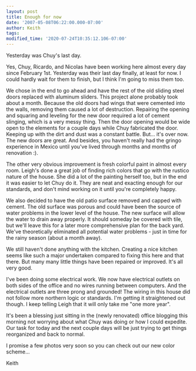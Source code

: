 ```yaml
---
layout: post
title: Enough for now
date: '2007-05-08T06:22:00.000-07:00'
author: Keith
tags:
modified_time: '2020-07-24T10:35:12.106-07:00'
---
```

Yesterday was Chuy's last day.

Yes, Chuy, Ricardo, and Nicolas have been working here almost every day
since February 1st. Yesterday was their last day finally, at least for
now. I could hardly wait for them to finish, but I think I'm going to
miss them too.

We chose in the end to go ahead and have the rest of the old sliding
steel doors replaced with aluminum sliders. This project alone probably
took about a month. Because the old doors had wings that were cemented
into the walls, removing them caused a lot of destruction. Repairing the
opening and squaring and leveling for the new door required a lot of
cement slinging, which is a very messy thing. Then the door opening
would be wide open to the elements for a couple days while Chuy
fabricated the door. Keeping up with the dirt and dust was a constant
battle. But... it's over now. The new doors are great. And besides, you
haven't really had the gringo experience in Mexico until you've lived
through months and months of renovation :).

The other very obvious improvement is fresh colorful paint in almost
every room. Leigh's done a great job of finding rich colors that go with
the rustico nature of the house. She did a lot of the painting herself
too, but in the end it was easier to let Chuy do it. They are neat and
exacting enough for our standards, and don't mind working on it until
you're completely happy.

We also decided to have the old patio surface removed and capped with
cement. The old surface was porous and could have been the source of
water problems in the lower level of the house. The new surface will
allow the water to drain away properly. It should someday be covered
with tile, but we'll leave this for a later more comprehensive plan for
the back yard. We've theoretically eliminated all potential water
problems - just in time for the rainy season (about a month away).

We still haven't done anything with the kitchen. Creating a nice kitchen
seems like such a major undertaken compared to fixing this here and that
there. But many many little things have been repaired or improved. It's
all very good.

I've been doing some electrical work. We now have electrical outlets on
both sides of the office and no wires running between computers. And the
electrical outlets are three prong and grounded! The wiring in this
house did not follow more northern logic or standards. I'm getting it
straightened out though. I keep telling Leigh that it will only take me
"one more year".

It's been a blessing just sitting in the (newly renovated) office
blogging this morning not worrying about what Chuy was doing or how I
could expedite. Our task for today and the next couple days will be just
trying to get things reorganized and back to normal.

I promise a few photos very soon so you can check out our new color
scheme...

Keith
